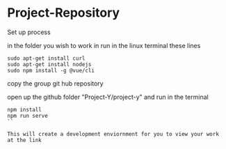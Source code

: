 # Project-Repository

Set up process

in the folder you wish to work in run in the linux terminal these lines
```
sudo apt-get install curl
sudo apt-get install nodejs
sudo npm install -g @vue/cli
```
copy the group git hub repository

open up the github folder "Project-Y/project-y" and run in the terminal
```
npm install
npm run serve
``

This will create a development enviornment for you to view your work at the link



